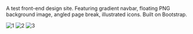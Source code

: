 A test front-end design site. Featuring gradient navbar, floating PNG background image, angled page break, illustrated icons. Built on Bootstrap.

![1](https://github.com/user-attachments/assets/048911e8-4f44-405a-b6c9-67c7d31e2a07)
![2](https://github.com/user-attachments/assets/49100d5f-9488-45b2-842d-4d3ede5a7686)
![3](https://github.com/user-attachments/assets/14b773b3-5870-4e56-8ca2-ef80286dff81)
